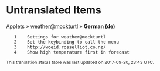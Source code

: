 # Untranslated Items
[Applets](../../../README.md) &#187; [weather@mockturtl](../README.md) &#187; **German (de)**

       1	Settings for weather@mockturtl
       2	Set the keybinding to call the menu
       3	http://woeid.rosselliot.co.nz/
       4	Show high temperature first in forecast

<sup>This translation status table was last updated on 2017-09-20, 23:43 UTC.</sup>
